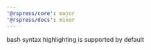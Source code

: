 ```yaml
---
'@rspress/core': major
'@rspress/docs': minor
---
```


bash syntax highlighting is supported by default

